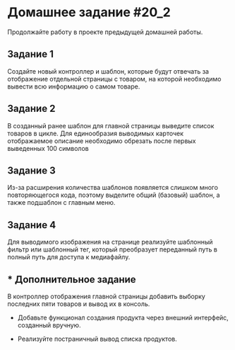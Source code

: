 # Домашнее задание #20_2

Продолжайте работу в проекте предыдущей домашней работы.

## Задание 1

Создайте новый контроллер и шаблон, которые будут отвечать за отображение отдельной страницы с товаром, 
на которой необходимо вывести всю информацию о самом товаре.

## Задание 2

В созданный ранее шаблон для главной страницы выведите список товаров в цикле. 
Для единообразия выводимых карточек отображаемое описание необходимо обрезать после первых выведенных 100 символов

## Задание 3

Из-за расширения количества шаблонов появляется слишком много повторяющегося кода, 
поэтому выделите общий (базовый) шаблон, а также подшаблон с главным меню.

## Задание 4

Для выводимого изображения на странице реализуйте шаблонный фильтр или шаблонный тег, 
который преобразует переданный путь в полный путь для доступа к медиафайлу.

##  * Дополнительное задание

В контроллер отображения главной страницы добавить выборку последних пяти товаров и вывод их в консоль.

- Добавьте функционал создания продукта через внешний интерфейс, созданный вручную.

- Реализуйте постраничный вывод списка продуктов.



